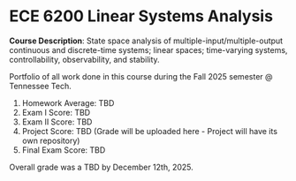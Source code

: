 # ECE 6200 Linear Systems Analysis


**Course Description**: State space analysis of multiple-input/multiple-output continuous and discrete-time systems; linear spaces; time-varying systems, controllability, observability, and stability. 

Portfolio of all work done in this course during the Fall 2025 semester @ Tennessee Tech.

1) Homework Average: TBD
2) Exam I Score: TBD 
3) Exam II Score: TBD
4) Project Score: TBD (Grade will be uploaded here - Project will have its own repository)
5) Final Exam Score: TBD

Overall grade was a TBD by December 12th, 2025.
